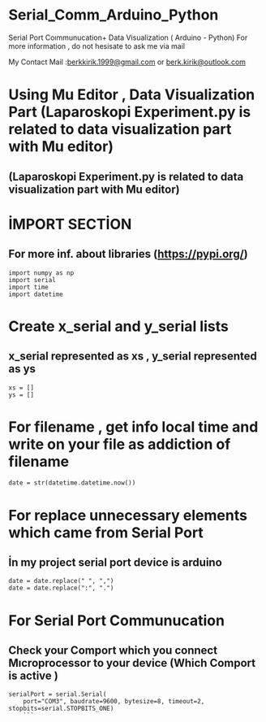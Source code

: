 # Serial_Comm_Arduino_Python
 Serial Port Coımmunucation+ Data Visualization ( Arduino - Python)
For more information , do not hesisate to ask me via mail 




My Contact Mail :berkkirik.1999@gmail.com       or        berk.kirik@outlook.com


# Using Mu Editor , Data Visualization Part (Laparoskopi Experiment.py is related to data visualization part with Mu editor)
## (Laparoskopi Experiment.py is related to data visualization part with Mu editor)





# İMPORT SECTİON
## For more inf. about libraries (https://pypi.org/)


```
import numpy as np 
import serial
import time 
import datetime
```


# Create x_serial and y_serial lists 
## x_serial represented as xs , y_serial represented as ys



```
xs = []
ys = []
```


# For filename , get info local time and write on your file as addiction of filename
```
date = str(datetime.datetime.now())
```


# For replace unnecessary elements which came from Serial Port 
## İn my project serial port device is arduino


```
date = date.replace(" ", ",")
date = date.replace(":", ".")

```


# For Serial Port Communucation 
## Check your Comport which you connect Mıcroprocessor to your device (Which Comport is active )

```
serialPort = serial.Serial(
    port="COM3", baudrate=9600, bytesize=8, timeout=2, stopbits=serial.STOPBITS_ONE)
    ```